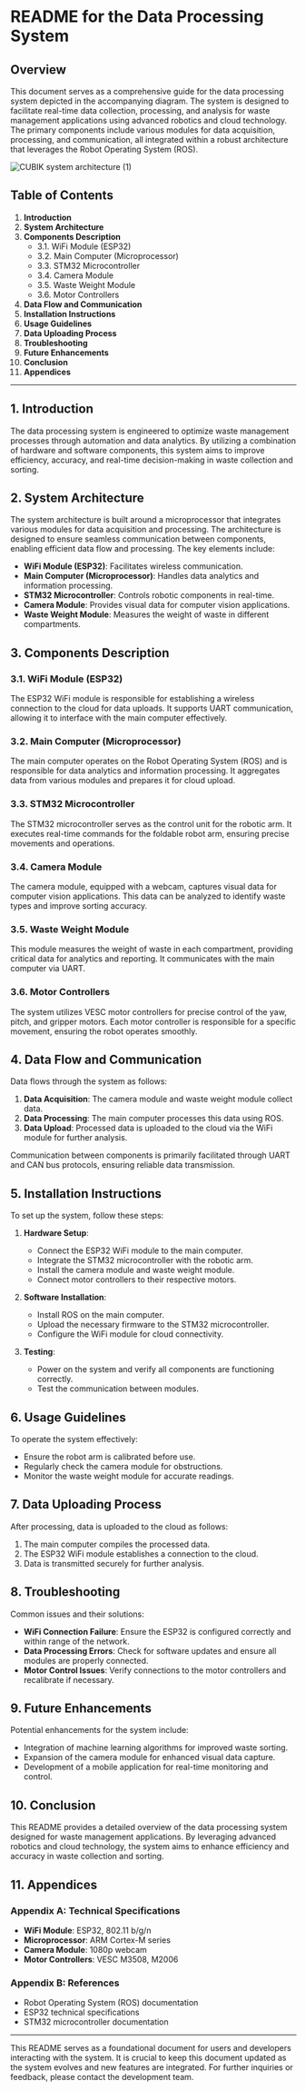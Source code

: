 


# README for the Data Processing System

## Overview

This document serves as a comprehensive guide for the data processing system depicted in the accompanying diagram. The system is designed to facilitate real-time data collection, processing, and analysis for waste management applications using advanced robotics and cloud technology. The primary components include various modules for data acquisition, processing, and communication, all integrated within a robust architecture that leverages the Robot Operating System (ROS).

![CUBIK system architecture (1)](https://github.com/user-attachments/assets/f3586206-bc66-4939-b36f-b18b8af3b6c6)

## Table of Contents

1. **Introduction**
2. **System Architecture**
3. **Components Description**
   - 3.1. WiFi Module (ESP32)
   - 3.2. Main Computer (Microprocessor)
   - 3.3. STM32 Microcontroller
   - 3.4. Camera Module
   - 3.5. Waste Weight Module
   - 3.6. Motor Controllers
4. **Data Flow and Communication**
5. **Installation Instructions**
6. **Usage Guidelines**
7. **Data Uploading Process**
8. **Troubleshooting**
9. **Future Enhancements**
10. **Conclusion**
11. **Appendices**

---

## 1. Introduction

The data processing system is engineered to optimize waste management processes through automation and data analytics. By utilizing a combination of hardware and software components, this system aims to improve efficiency, accuracy, and real-time decision-making in waste collection and sorting.

## 2. System Architecture

The system architecture is built around a microprocessor that integrates various modules for data acquisition and processing. The architecture is designed to ensure seamless communication between components, enabling efficient data flow and processing. The key elements include:

- **WiFi Module (ESP32)**: Facilitates wireless communication.
- **Main Computer (Microprocessor)**: Handles data analytics and information processing.
- **STM32 Microcontroller**: Controls robotic components in real-time.
- **Camera Module**: Provides visual data for computer vision applications.
- **Waste Weight Module**: Measures the weight of waste in different compartments.

## 3. Components Description

### 3.1. WiFi Module (ESP32)

The ESP32 WiFi module is responsible for establishing a wireless connection to the cloud for data uploads. It supports UART communication, allowing it to interface with the main computer effectively.

### 3.2. Main Computer (Microprocessor)

The main computer operates on the Robot Operating System (ROS) and is responsible for data analytics and information processing. It aggregates data from various modules and prepares it for cloud upload.

### 3.3. STM32 Microcontroller

The STM32 microcontroller serves as the control unit for the robotic arm. It executes real-time commands for the foldable robot arm, ensuring precise movements and operations.

### 3.4. Camera Module

The camera module, equipped with a webcam, captures visual data for computer vision applications. This data can be analyzed to identify waste types and improve sorting accuracy.

### 3.5. Waste Weight Module

This module measures the weight of waste in each compartment, providing critical data for analytics and reporting. It communicates with the main computer via UART.

### 3.6. Motor Controllers

The system utilizes VESC motor controllers for precise control of the yaw, pitch, and gripper motors. Each motor controller is responsible for a specific movement, ensuring the robot operates smoothly.

## 4. Data Flow and Communication

Data flows through the system as follows:

1. **Data Acquisition**: The camera module and waste weight module collect data.
2. **Data Processing**: The main computer processes this data using ROS.
3. **Data Upload**: Processed data is uploaded to the cloud via the WiFi module for further analysis.

Communication between components is primarily facilitated through UART and CAN bus protocols, ensuring reliable data transmission.

## 5. Installation Instructions

To set up the system, follow these steps:

1. **Hardware Setup**:
   - Connect the ESP32 WiFi module to the main computer.
   - Integrate the STM32 microcontroller with the robotic arm.
   - Install the camera module and waste weight module.
   - Connect motor controllers to their respective motors.

2. **Software Installation**:
   - Install ROS on the main computer.
   - Upload the necessary firmware to the STM32 microcontroller.
   - Configure the WiFi module for cloud connectivity.

3. **Testing**:
   - Power on the system and verify all components are functioning correctly.
   - Test the communication between modules.

## 6. Usage Guidelines

To operate the system effectively:

- Ensure the robot arm is calibrated before use.
- Regularly check the camera module for obstructions.
- Monitor the waste weight module for accurate readings.

## 7. Data Uploading Process

After processing, data is uploaded to the cloud as follows:

1. The main computer compiles the processed data.
2. The ESP32 WiFi module establishes a connection to the cloud.
3. Data is transmitted securely for further analysis.

## 8. Troubleshooting

Common issues and their solutions:

- **WiFi Connection Failure**: Ensure the ESP32 is configured correctly and within range of the network.
- **Data Processing Errors**: Check for software updates and ensure all modules are properly connected.
- **Motor Control Issues**: Verify connections to the motor controllers and recalibrate if necessary.

## 9. Future Enhancements

Potential enhancements for the system include:

- Integration of machine learning algorithms for improved waste sorting.
- Expansion of the camera module for enhanced visual data capture.
- Development of a mobile application for real-time monitoring and control.

## 10. Conclusion

This README provides a detailed overview of the data processing system designed for waste management applications. By leveraging advanced robotics and cloud technology, the system aims to enhance efficiency and accuracy in waste collection and sorting.

## 11. Appendices

### Appendix A: Technical Specifications

- **WiFi Module**: ESP32, 802.11 b/g/n
- **Microprocessor**: ARM Cortex-M series
- **Camera Module**: 1080p webcam
- **Motor Controllers**: VESC M3508, M2006

### Appendix B: References

- Robot Operating System (ROS) documentation
- ESP32 technical specifications
- STM32 microcontroller documentation

---

This README serves as a foundational document for users and developers interacting with the system. It is crucial to keep this document updated as the system evolves and new features are integrated. For further inquiries or feedback, please contact the development team.
